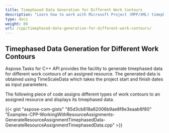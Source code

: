 ```yaml
---
title: Timephased Data Generation for Different Work Contours
description: "Learn how to work with Microsoft Project (MPP/XML) timephased data with different work contours using Aspose.Tasks for C++."
type: docs
weight: 80
url: /cpp/timephased-data-generation-for-different-work-contours/
---
```


## **Timephased Data Generation for Different Work Contours**
Aspose.Tasks for C++ API provides the facility to generate timephased data for different work contours of an assigned resource. The generated data is obtained using TimeScaleData which takes the project start and finish dates as input parameters.

The following piece of code assigns different types of work contours to an assigned resource and displays its timephased data.

{{< gist "aspose-com-gists" "85d3cb818a62006b9ae8f8e3eaab6f80" "Examples-CPP-WorkingWithResourceAssignments-GenerateResourceAssignmentTimephasedData-GenerateResourceAssignmentTimephasedData.cpp" >}}
